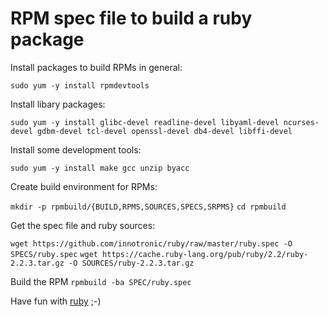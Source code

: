 RPM spec file to build a ruby package
=====================================

Install packages to build RPMs in general:

`sudo yum -y install rpmdevtools `


Install libary packages:

`sudo yum -y install glibc-devel readline-devel libyaml-devel ncurses-devel gdbm-devel tcl-devel openssl-devel db4-devel libffi-devel`


Install some development tools:

`sudo yum -y install make gcc unzip byacc`


Create build environment for RPMs:

`mkdir -p rpmbuild/{BUILD,RPMS,SOURCES,SPECS,SRPMS}`
`cd rpmbuild`


Get the spec file and ruby sources:

`wget https://github.com/innotronic/ruby/raw/master/ruby.spec -O SPECS/ruby.spec`
`wget https://cache.ruby-lang.org/pub/ruby/2.2/ruby-2.2.3.tar.gz -O SOURCES/ruby-2.2.3.tar.gz`


Build the RPM
`rpmbuild -ba SPEC/ruby.spec`


Have fun with [ruby](http://ruby-lang.org/) ;-)


